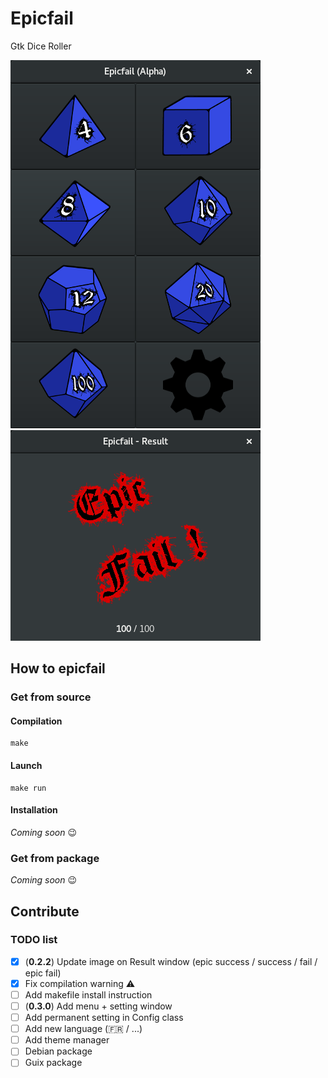 # Epicfail
Gtk Dice Roller

![Epicfail main window](/Doc/Screen/Alpha_0.2.1.png)
![Epicfail result window](/Doc/Screen/Alpha_0.2.1_Result.png)

## How to epicfail
### Get from source
#### Compilation
```shell
make
```

#### Launch
```shell
make run
```

#### Installation
_Coming soon_ :wink:

### Get from package
_Coming soon_ :wink:

## Contribute
### TODO list
 - [x] (**0.2.2**) Update image on Result window (epic success / success / fail / epic fail)
 - [x] Fix compilation warning :warning:
 - [ ] Add makefile install instruction
 - [ ] (**0.3.0**) Add menu + setting window
 - [ ] Add permanent setting in Config class
 - [ ] Add new language (:fr: / ...)
 - [ ] Add theme manager
 - [ ] Debian package 
 - [ ] Guix package
